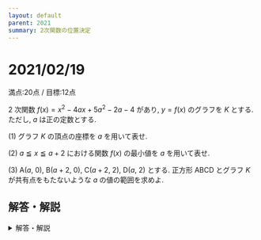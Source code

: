 ```yaml
---
layout: default
parent: 2021
summary: 2次関数の位置決定
---
```


# 2021/02/19

満点:20点 / 目標:12点

$2$ 次関数 $f(x)=x^2-4ax+5a^2-2a-4$ があり, $y=f(x)$ のグラフを $K$ とする. ただし, $a$ は正の定数とする.

(1) グラフ $K$ の頂点の座標を $a$ を用いて表せ.

(2) $a \leqq x \leqq a+2$ における関数 $f(x)$ の最小値を $a$ を用いて表せ.

(3) $\mathrm{A}(a,\ 0)$, $\mathrm{B}(a+2,\ 0)$, $\mathrm{C}(a+2,\ 2)$, $\mathrm{D}(a,\ 2)$ とする. 正方形 $\mathrm{ABCD}$ とグラフ $K$ が共有点をもたないような $a$ の値の範囲を求めよ.

<div style="page-break-before:always"></div>

## 解答・解説

<details markdown="1">
<summary>解答・解説</summary>

遅れてしまったことをお詫びします. 申し訳ありません.

さて, しつこく2次関数を出題しているので, さすがに (2) くらいは解けてもいいんじゃないでしょうか.

- (2) は定義域にも軸にも文字が入っているのでちょっとやりづらい. でもそのまま式を立てればOKです.
- (3) は「正方形」に惑わされず最大・最小の考え方で進みましょう.
    - 先の答案が書けなくても, 考え方だけでも書いておけば加点の対象になることがあります.

![mathterro_20210219.jpg](https://qiita-image-store.s3.ap-northeast-1.amazonaws.com/0/559517/b78e910f-b081-a256-36fe-926c7558dca7.jpeg)

</details>